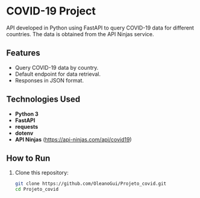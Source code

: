 # COVID-19 Project

API developed in Python using FastAPI to query COVID-19 data for different countries. The data is obtained from the API Ninjas service.

## Features

- Query COVID-19 data by country.
- Default endpoint for data retrieval.
- Responses in JSON format.

## Technologies Used

- **Python 3**
- **FastAPI**
- **requests**
- **dotenv**
- **API Ninjas** (https://api-ninjas.com/api/covid19)

## How to Run

1. Clone this repository:
   ```bash
   git clone https://github.com/OleanoGui/Projeto_covid.git
   cd Projeto_covid